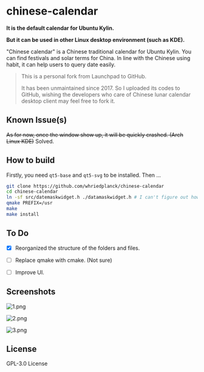 # chinese-calendar

**It is the default calendar for Ubuntu Kylin.**

**But it can be used in other Linux desktop environment (such as KDE).**

"Chinese calendar" is a Chinese traditional calendar for Ubuntu Kylin. You can  find festivals and solar terms for China. In line with the Chinese using habit, it can help users to query date easily.

> This is a personal fork from Launchpad to GitHub.
>
> It has been unmaintained since 2017. So I uploaded its codes to GitHub, wishing the developers who care of Chinese lunar calendar desktop client may feel free to fork it.

## Known Issue(s)

~~As for now, once the window show up, it will be quickly crashed. (Arch Linux KDE)~~
Solved.

## How to build

Firstly, you need `qt5-base` and `qt5-svg` to be installed.
Then ...

```bash
git clone https://github.com/whriedplanck/chinese-calendar
cd chinese-calendar
ln -sf src/datemaskwidget.h ./datamaskwidget.h # I can't figure out how to build without this step.
qmake PREFIX=/usr
make
make install
```

## To Do

- [x] Reorganized the structure of the folders and files.

- [ ] Replace qmake with cmake. (Not sure)
- [ ] Improve UI.

## Screenshots

![1.png](https://www.ubuntukylin.com/public/images/928_nl1.png)

![2.png](https://www.ubuntukylin.com/public/images/928_nl2.png)

![3.png](https://www.ubuntukylin.com/public/images/928_nl3.png)

## License

GPL-3.0 License

